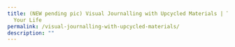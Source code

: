 ```yaml
---
title: (NEW pending pic) Visual Journalling with Upcycled Materials | Time of
  Your Life
permalink: /visual-journalling-with-upcycled-materials/
description: ""
---
```

<!-- 
**The sky is the limit when it comes to journalling! Learn about the benefits of visual journalling and create meaningful pages in your journal using upcycled materials.**

**Date:** 20 July, 2:00 – 4:30 pm<br>
**Venue:** Castlery Flagship, Liat Towers, 541 Orchard Rd<br>
**Organiser:** Castlery

Castlery will bring together local brands and artists passionate about sustainability to showcase their products and services at the partnership space at their Orchard Flagship. 

Come in-person to experience how we can adopt a more sustainable lifestyle and support our local sustainability champions. 


<a href="https://www.instagram.com/castlerysg/?hl=en" target="_blank" class="btn-link">
	<img src="/images/more-info-btn.png">
</a>

<style>
	.btn-link {
		display: inline-block;
	}
	a.btn-link[target="_blank"]:after {
	display: none;
}
	.btn-link > img {
		width: 100%;
	}
</style>

-->